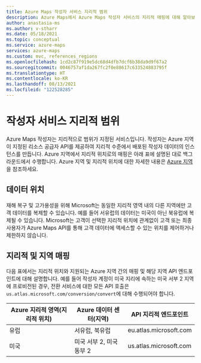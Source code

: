 ```yaml
---
title: Azure Maps 작성자 서비스 지리적 범위
description: Azure Maps에서 Azure Maps 작성자 서비스의 지리적 매핑에 대해 알아보기
author: anastasia-ms
ms.author: v-stharr
ms.date: 05/18/2021
ms.topic: conceptual
ms.service: azure-maps
services: azure-maps
ms.custom: mvc, references_regions
ms.openlocfilehash: 1cd2c87f919e5dc68d4dfb7dcf6b38da9d9f67a2
ms.sourcegitcommit: 0046757af1da267fc2f0e88617c633524883795f
ms.translationtype: HT
ms.contentlocale: ko-KR
ms.lasthandoff: 08/13/2021
ms.locfileid: "122528285"
---
```

# <a name="creator-service-geographic-scope"></a>작성자 서비스 지리적 범위

Azure Maps 작성자는 지리적으로 범위가 지정된 서비스입니다. 작성자는 Azure 지역이 지정된 리소스 공급자 API를 제공하여 지리적 수준에서 배포된 작성자 데이터의 인스턴스를 만듭니다. Azure 지역에서 지리적 위치로의 매핑은 아래 표에 설명된 대로 백그라운드에서 수행합니다. Azure 지역 및 지리적 위치에 대한 자세한 내용은 [Azure 지역](https://azure.microsoft.com/global-infrastructure/geographies)을 참조하세요.

## <a name="data-locations"></a>데이터 위치

재해 복구 및 고가용성을 위해 Microsoft는 동일한 지리적 영역 내의 다른 지역에만 고객 데이터를 복제할 수 있습니다. 예를 들어 서유럽의 데이터는 미국이 아닌 북유럽에 복제될 수 있습니다.  Microsoft는 고객이 선택한 지리적 위치에 관계없이 고객 또는 최종 사용자가 Azure Maps API를 통해 고객 데이터에 액세스할 수 있는 위치를 제어하거나 제한하지 않습니다.  

## <a name="geographic-and-regional-mapping"></a>지리적 및 지역 매핑

다음 표에서는 지리적 위치와 지원되는 Azure 지역 간의 매핑 및 해당 지역 API 엔드포인트에 대해 설명합니다. 예를 들어 작성자 계정이 미국 지리에 속하는 미국 서부 2 지역에 프로비전된 경우, 전환 서비스에 대한 모든 API 호출은 `us.atlas.microsoft.com/conversion/convert`에 대해 수행되어야 합니다.


| Azure 지리적 영역(지리적 위치) | Azure 데이터 센터(지역) | API 지리적 엔드포인트 |
|------------------------|----------------------|-------------|
| 유럽| 서유럽, 북유럽 | eu.atlas.microsoft.com |
|미국 | 미국 서부 2, 미국 동부 2 | us.atlas.microsoft.com |
